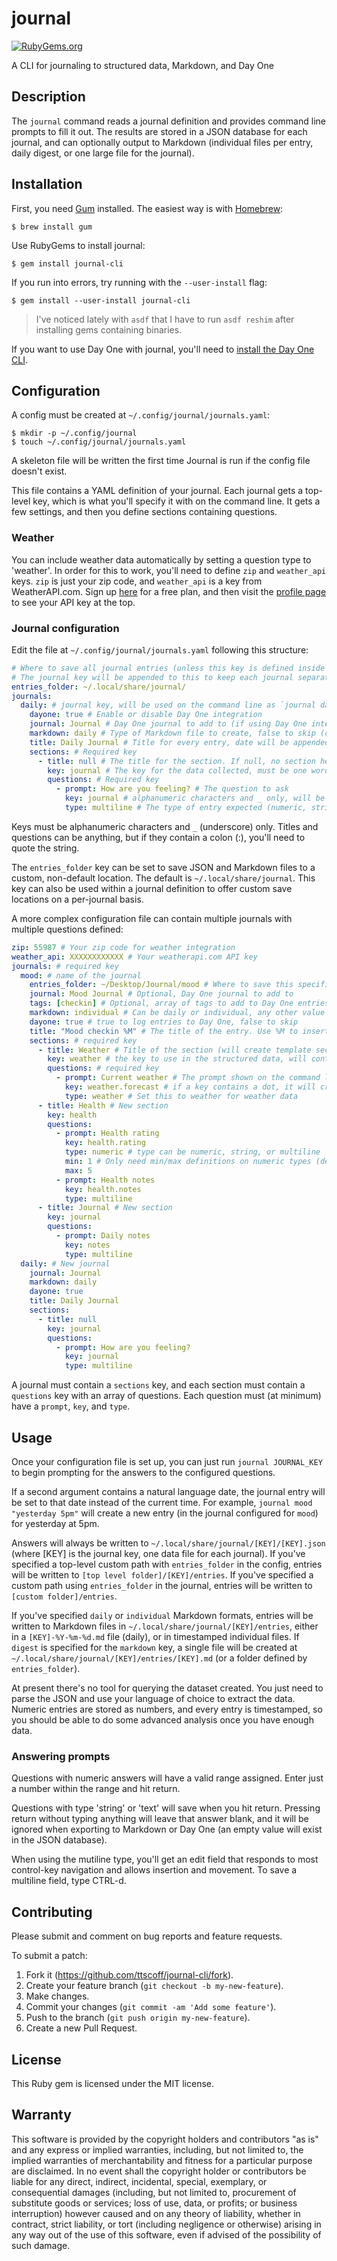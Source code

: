 # journal


<!--README-->
[![RubyGems.org](https://img.shields.io/gem/v/journal-cli)](https://rubygems.org/gems/journal-cli)

A CLI for journaling to structured data, Markdown, and Day One

## Description

The `journal` command reads a journal definition and provides command line prompts to fill it out. The results are stored in a JSON database for each journal, and can optionally output to Markdown (individual files per entry, daily digest, or one large file for the journal).

## Installation

First, you need [Gum](https://github.com/charmbracelet/gum) installed. The easiest way is with [Homebrew](https://brew.sh/):

```
$ brew install gum
```

Use RubyGems to install journal:

```
$ gem install journal-cli
```

If you run into errors, try running with the `--user-install` flag:

```
$ gem install --user-install journal-cli
```

> I've noticed lately with `asdf` that I have to run `asdf reshim` after installing gems containing binaries.

If you want to use Day One with journal, you'll need to [install the Day One CLI](https://dayoneapp.com/guides/tips-and-tutorials/command-line-interface-cli/).

## Configuration

A config must be created at `~/.config/journal/journals.yaml`:

```
$ mkdir -p ~/.config/journal
$ touch ~/.config/journal/journals.yaml
```

A skeleton file will be written the first time Journal is run if the config file doesn't exist.

This file contains a YAML definition of your journal. Each journal gets a top-level key, which is what you'll specify it with on the command line. It gets a few settings, and then you define sections containing questions.

### Weather

You can include weather data automatically by setting a question type to 'weather'. In order for this to work, you'll need to define `zip` and `weather_api` keys. `zip` is just your zip code, and `weather_api` is a key from WeatherAPI.com. Sign up [here](https://www.weatherapi.com/) for a free plan, and then visit the [profile page](https://www.weatherapi.com/my/) to see your API key at the top.

### Journal configuration

Edit the file at `~/.config/journal/journals.yaml` following this structure:

```yaml
# Where to save all journal entries (unless this key is defined inside the journal). 
# The journal key will be appended to this to keep each journal separate
entries_folder: ~/.local/share/journal/ 
journals:
  daily: # journal key, will be used on the command line as `journal daily`
    dayone: true # Enable or disable Day One integration
    journal: Journal # Day One journal to add to (if using Day One integration)
    markdown: daily # Type of Markdown file to create, false to skip (can be daily, individual, or digest)
    title: Daily Journal # Title for every entry, date will be appended where needed
    sections: # Required key
      - title: null # The title for the section. If null, no section header will be created
        key: journal # The key for the data collected, must be one word, alphanumeric characters and _ only
        questions: # Required key
          - prompt: How are you feeling? # The question to ask
            key: journal # alphanumeric characters and _ only, will be nested in section key
            type: multiline # The type of entry expected (numeric, string, or multiline)
```

Keys must be alphanumeric characters and `_` (underscore) only. Titles and questions can be anything, but if they contain a colon (:), you'll need to quote the string.

The `entries_folder` key can be set to save JSON and Markdown files to a custom, non-default location. The default is `~/.local/share/journal`. This key can also be used within a journal definition to offer custom save locations on a per-journal basis.

A more complex configuration file can contain multiple journals with multiple questions defined:

```yaml
zip: 55987 # Your zip code for weather integration
weather_api: XXXXXXXXXXXX # Your weatherapi.com API key
journals: # required key
  mood: # name of the journal
    entries_folder: ~/Desktop/Journal/mood # Where to save this specific journal's entries
    journal: Mood Journal # Optional, Day One journal to add to
    tags: [checkin] # Optional, array of tags to add to Day One entries
    markdown: individual # Can be daily or individual, any other value will create a single file
    dayone: true # true to log entries to Day One, false to skip
    title: "Mood checkin %M" # The title of the entry. Use %M to insert AM or PM
    sections: # required key
      - title: Weather # Title of the section (will create template sections in Day One)
        key: weather # the key to use in the structured data, will contain all of the answers
        questions: # required key
          - prompt: Current weather # The prompt shown on the command line, will also become a header in the journal entries (Markdown, Day One)
            key: weather.forecast # if a key contains a dot, it will create nested data, e.g. `{ 'weather': { 'forecast': data } }`
            type: weather # Set this to weather for weather data
      - title: Health # New section
        key: health 
        questions:
          - prompt: Health rating
            key: health.rating
            type: numeric # type can be numeric, string, or multiline
            min: 1 # Only need min/max definitions on numeric types (defaults 1-5)
            max: 5
          - prompt: Health notes
            key: health.notes
            type: multiline
      - title: Journal # New section
        key: journal
        questions:
          - prompt: Daily notes
            key: notes
            type: multiline
  daily: # New journal
    journal: Journal
    markdown: daily
    dayone: true
    title: Daily Journal
    sections:
      - title: null
        key: journal
        questions:
          - prompt: How are you feeling?
            key: journal
            type: multiline
```

A journal must contain a `sections` key, and each section must contain a `questions` key with an array of questions. Each question must (at minimum) have a `prompt`, `key`, and `type`.

## Usage

Once your configuration file is set up, you can just run `journal JOURNAL_KEY` to begin prompting for the answers to the configured questions. 

If a second argument contains a natural language date, the journal entry will be set to that date instead of the current time. For example, `journal mood "yesterday 5pm"` will create a new entry (in the journal configured for `mood`) for yesterday at 5pm.

Answers will always be written to `~/.local/share/journal/[KEY]/[KEY].json` (where [KEY] is the journal key, one data file for each journal). If you've specified a top-level custom path with `entries_folder` in the config, entries will be written to `[top level folder]/[KEY]/entries`. If you've specified a custom path using `entries_folder` in the journal, entries will be written to `[custom folder]/entries`.  

If you've specified `daily` or `individual` Markdown formats, entries will be written to Markdown files in `~/.local/share/journal/[KEY]/entries`, either in a `[KEY]-%Y-%m-%d.md` file (daily), or in timestamped individual files. If `digest` is specified for the `markdown` key, a single file will be created at `~/.local/share/journal/[KEY]/entries/[KEY].md` (or a folder defined by `entries_folder`).

At present there's no tool for querying the dataset created. You just need to parse the JSON and use your language of choice to extract the data. Numeric entries are stored as numbers, and every entry is timestamped, so you should be able to do some advanced analysis once you have enough data.

### Answering prompts

Questions with numeric answers will have a valid range assigned. Enter just a number within the range and hit return.

Questions with type 'string' or 'text' will save when you hit return. Pressing return without typing anything will leave that answer blank, and it will be ignored when exporting to Markdown or Day One (an empty value will exist in the JSON database).

When using the mutiline type, you'll get an edit field that responds to most control-key navigation and allows insertion and movement. To save a multiline field, type CTRL-d.

<!--END README-->
## Contributing

Please submit and comment on bug reports and feature requests.

To submit a patch:

1. Fork it (https://github.com/ttscoff/journal-cli/fork).
2. Create your feature branch (`git checkout -b my-new-feature`).
3. Make changes.
4. Commit your changes (`git commit -am 'Add some feature'`).
5. Push to the branch (`git push origin my-new-feature`).
6. Create a new Pull Request.

## License

This Ruby gem is licensed under the MIT license.

## Warranty

This software is provided by the copyright holders and contributors "as is" and
any express or implied warranties, including, but not limited to, the implied
warranties of merchantability and fitness for a particular purpose are
disclaimed. In no event shall the copyright holder or contributors be liable for
any direct, indirect, incidental, special, exemplary, or consequential damages
(including, but not limited to, procurement of substitute goods or services;
loss of use, data, or profits; or business interruption) however caused and on
any theory of liability, whether in contract, strict liability, or tort
(including negligence or otherwise) arising in any way out of the use of this
software, even if advised of the possibility of such damage.
